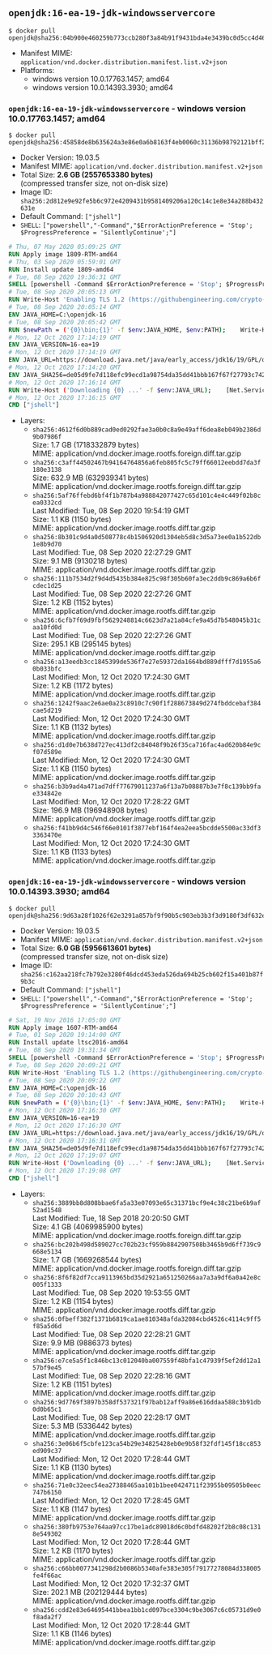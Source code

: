 ## `openjdk:16-ea-19-jdk-windowsservercore`

```console
$ docker pull openjdk@sha256:04b900e460259b773ccb280f3a84b91f9431bda4e3439bc0d5cc4d4637f08157
```

-	Manifest MIME: `application/vnd.docker.distribution.manifest.list.v2+json`
-	Platforms:
	-	windows version 10.0.17763.1457; amd64
	-	windows version 10.0.14393.3930; amd64

### `openjdk:16-ea-19-jdk-windowsservercore` - windows version 10.0.17763.1457; amd64

```console
$ docker pull openjdk@sha256:45858de8b635624a3e86e0a6b8163f4eb0060c31136b98792121bff2c7cfbde6
```

-	Docker Version: 19.03.5
-	Manifest MIME: `application/vnd.docker.distribution.manifest.v2+json`
-	Total Size: **2.6 GB (2557653380 bytes)**  
	(compressed transfer size, not on-disk size)
-	Image ID: `sha256:2d812e9e92fe5b6c972e4209431b9581409206a120c14c1e8e34a288b432631e`
-	Default Command: `["jshell"]`
-	`SHELL`: `["powershell","-Command","$ErrorActionPreference = 'Stop'; $ProgressPreference = 'SilentlyContinue';"]`

```dockerfile
# Thu, 07 May 2020 05:09:25 GMT
RUN Apply image 1809-RTM-amd64
# Thu, 03 Sep 2020 05:59:01 GMT
RUN Install update 1809-amd64
# Tue, 08 Sep 2020 19:36:31 GMT
SHELL [powershell -Command $ErrorActionPreference = 'Stop'; $ProgressPreference = 'SilentlyContinue';]
# Tue, 08 Sep 2020 20:05:13 GMT
RUN Write-Host 'Enabling TLS 1.2 (https://githubengineering.com/crypto-removal-notice/) ...'; 	$tls12RegBase = 'HKLM:\\SYSTEM\CurrentControlSet\Control\SecurityProviders\SCHANNEL\Protocols\TLS 1.2'; 	if (Test-Path $tls12RegBase) { throw ('"{0}" already exists!' -f $tls12RegBase) }; 	New-Item -Path ('{0}/Client' -f $tls12RegBase) -Force; 	New-Item -Path ('{0}/Server' -f $tls12RegBase) -Force; 	New-ItemProperty -Path ('{0}/Client' -f $tls12RegBase) -Name 'DisabledByDefault' -PropertyType DWORD -Value 0 -Force; 	New-ItemProperty -Path ('{0}/Client' -f $tls12RegBase) -Name 'Enabled' -PropertyType DWORD -Value 1 -Force; 	New-ItemProperty -Path ('{0}/Server' -f $tls12RegBase) -Name 'DisabledByDefault' -PropertyType DWORD -Value 0 -Force; 	New-ItemProperty -Path ('{0}/Server' -f $tls12RegBase) -Name 'Enabled' -PropertyType DWORD -Value 1 -Force
# Tue, 08 Sep 2020 20:05:14 GMT
ENV JAVA_HOME=C:\openjdk-16
# Tue, 08 Sep 2020 20:05:42 GMT
RUN $newPath = ('{0}\bin;{1}' -f $env:JAVA_HOME, $env:PATH); 	Write-Host ('Updating PATH: {0}' -f $newPath); 	setx /M PATH $newPath
# Mon, 12 Oct 2020 17:14:19 GMT
ENV JAVA_VERSION=16-ea+19
# Mon, 12 Oct 2020 17:14:19 GMT
ENV JAVA_URL=https://download.java.net/java/early_access/jdk16/19/GPL/openjdk-16-ea+19_windows-x64_bin.zip
# Mon, 12 Oct 2020 17:14:20 GMT
ENV JAVA_SHA256=de05d9fe7d118efc99ecd1a98754da35dd41bbb167f67f27793c7429653178d2
# Mon, 12 Oct 2020 17:16:14 GMT
RUN Write-Host ('Downloading {0} ...' -f $env:JAVA_URL); 	[Net.ServicePointManager]::SecurityProtocol = [Net.SecurityProtocolType]::Tls12; 	Invoke-WebRequest -Uri $env:JAVA_URL -OutFile 'openjdk.zip'; 	Write-Host ('Verifying sha256 ({0}) ...' -f $env:JAVA_SHA256); 	if ((Get-FileHash openjdk.zip -Algorithm sha256).Hash -ne $env:JAVA_SHA256) { 		Write-Host 'FAILED!'; 		exit 1; 	}; 		Write-Host 'Expanding ...'; 	New-Item -ItemType Directory -Path C:\temp | Out-Null; 	Expand-Archive openjdk.zip -DestinationPath C:\temp; 	Move-Item -Path C:\temp\* -Destination $env:JAVA_HOME; 	Remove-Item C:\temp; 		Write-Host 'Removing ...'; 	Remove-Item openjdk.zip -Force; 		Write-Host 'Verifying install ...'; 	Write-Host '  javac --version'; javac --version; 	Write-Host '  java --version'; java --version; 		Write-Host 'Complete.'
# Mon, 12 Oct 2020 17:16:15 GMT
CMD ["jshell"]
```

-	Layers:
	-	`sha256:4612f6d0b889cad0ed0292fae3a0b0c8a9e49aff6dea8eb049b2386d9b07986f`  
		Size: 1.7 GB (1718332879 bytes)  
		MIME: application/vnd.docker.image.rootfs.foreign.diff.tar.gzip
	-	`sha256:c3aff44502467b94164764856a6feb805fc5c79ff66012eebdd7da3f180e3138`  
		Size: 632.9 MB (632939341 bytes)  
		MIME: application/vnd.docker.image.rootfs.foreign.diff.tar.gzip
	-	`sha256:5af76ffebd6bf4f1b787b4a988842077427c65d101c4e4c449f02b8cea0332cd`  
		Last Modified: Tue, 08 Sep 2020 19:54:19 GMT  
		Size: 1.1 KB (1150 bytes)  
		MIME: application/vnd.docker.image.rootfs.diff.tar.gzip
	-	`sha256:8b301c9d4a0d508778c4b1506920d1304eb5d8c3d5a73ee0a1b522db1e8b9d70`  
		Last Modified: Tue, 08 Sep 2020 22:27:29 GMT  
		Size: 9.1 MB (9130218 bytes)  
		MIME: application/vnd.docker.image.rootfs.diff.tar.gzip
	-	`sha256:111b7534d2f9d4d5435b384e825c98f305b60fa3ec2ddb9c869a6b6fcdec1d25`  
		Last Modified: Tue, 08 Sep 2020 22:27:26 GMT  
		Size: 1.2 KB (1152 bytes)  
		MIME: application/vnd.docker.image.rootfs.diff.tar.gzip
	-	`sha256:6cfb7f69d9fbf5629248814c6623d7a21a84cfe9a45d7b548045b31caa10fd0d`  
		Last Modified: Tue, 08 Sep 2020 22:27:26 GMT  
		Size: 295.1 KB (295145 bytes)  
		MIME: application/vnd.docker.image.rootfs.diff.tar.gzip
	-	`sha256:a13eedb3cc1845399de536f7e27e59372da1664bd889dfff7d1955a60b033bfc`  
		Last Modified: Mon, 12 Oct 2020 17:24:30 GMT  
		Size: 1.2 KB (1172 bytes)  
		MIME: application/vnd.docker.image.rootfs.diff.tar.gzip
	-	`sha256:1242f9aac2e6ae0a23c8910c7c90f1f288673849d274fbddcebaf384cae5d219`  
		Last Modified: Mon, 12 Oct 2020 17:24:30 GMT  
		Size: 1.1 KB (1132 bytes)  
		MIME: application/vnd.docker.image.rootfs.diff.tar.gzip
	-	`sha256:d1d0e7b638d727ec413df2c84048f9b26f35ca716fac4ad620b84e9cf07d589e`  
		Last Modified: Mon, 12 Oct 2020 17:24:30 GMT  
		Size: 1.1 KB (1150 bytes)  
		MIME: application/vnd.docker.image.rootfs.diff.tar.gzip
	-	`sha256:b3b9ad4a471ad7dff77679011237a6f13a7b08887b3e7f8c139bb9fae334842e`  
		Last Modified: Mon, 12 Oct 2020 17:28:22 GMT  
		Size: 196.9 MB (196948908 bytes)  
		MIME: application/vnd.docker.image.rootfs.diff.tar.gzip
	-	`sha256:f41bb9d4c546f66e0101f3877ebf164f4ea2eea5bcdde5500ac33df33363470e`  
		Last Modified: Mon, 12 Oct 2020 17:24:30 GMT  
		Size: 1.1 KB (1133 bytes)  
		MIME: application/vnd.docker.image.rootfs.diff.tar.gzip

### `openjdk:16-ea-19-jdk-windowsservercore` - windows version 10.0.14393.3930; amd64

```console
$ docker pull openjdk@sha256:9d63a28f1026f62e3291a857bf9f90b5c903eb3b3f3d9180f3df632eb9f9a519
```

-	Docker Version: 19.03.5
-	Manifest MIME: `application/vnd.docker.distribution.manifest.v2+json`
-	Total Size: **6.0 GB (5956613601 bytes)**  
	(compressed transfer size, not on-disk size)
-	Image ID: `sha256:c162aa218fc7b792e3280f46dcd453eda526da694b25cb602f15a401b87f9b3c`
-	Default Command: `["jshell"]`
-	`SHELL`: `["powershell","-Command","$ErrorActionPreference = 'Stop'; $ProgressPreference = 'SilentlyContinue';"]`

```dockerfile
# Sat, 19 Nov 2016 17:05:00 GMT
RUN Apply image 1607-RTM-amd64
# Tue, 01 Sep 2020 19:14:00 GMT
RUN Install update ltsc2016-amd64
# Tue, 08 Sep 2020 19:31:34 GMT
SHELL [powershell -Command $ErrorActionPreference = 'Stop'; $ProgressPreference = 'SilentlyContinue';]
# Tue, 08 Sep 2020 20:09:21 GMT
RUN Write-Host 'Enabling TLS 1.2 (https://githubengineering.com/crypto-removal-notice/) ...'; 	$tls12RegBase = 'HKLM:\\SYSTEM\CurrentControlSet\Control\SecurityProviders\SCHANNEL\Protocols\TLS 1.2'; 	if (Test-Path $tls12RegBase) { throw ('"{0}" already exists!' -f $tls12RegBase) }; 	New-Item -Path ('{0}/Client' -f $tls12RegBase) -Force; 	New-Item -Path ('{0}/Server' -f $tls12RegBase) -Force; 	New-ItemProperty -Path ('{0}/Client' -f $tls12RegBase) -Name 'DisabledByDefault' -PropertyType DWORD -Value 0 -Force; 	New-ItemProperty -Path ('{0}/Client' -f $tls12RegBase) -Name 'Enabled' -PropertyType DWORD -Value 1 -Force; 	New-ItemProperty -Path ('{0}/Server' -f $tls12RegBase) -Name 'DisabledByDefault' -PropertyType DWORD -Value 0 -Force; 	New-ItemProperty -Path ('{0}/Server' -f $tls12RegBase) -Name 'Enabled' -PropertyType DWORD -Value 1 -Force
# Tue, 08 Sep 2020 20:09:22 GMT
ENV JAVA_HOME=C:\openjdk-16
# Tue, 08 Sep 2020 20:10:43 GMT
RUN $newPath = ('{0}\bin;{1}' -f $env:JAVA_HOME, $env:PATH); 	Write-Host ('Updating PATH: {0}' -f $newPath); 	setx /M PATH $newPath
# Mon, 12 Oct 2020 17:16:30 GMT
ENV JAVA_VERSION=16-ea+19
# Mon, 12 Oct 2020 17:16:30 GMT
ENV JAVA_URL=https://download.java.net/java/early_access/jdk16/19/GPL/openjdk-16-ea+19_windows-x64_bin.zip
# Mon, 12 Oct 2020 17:16:31 GMT
ENV JAVA_SHA256=de05d9fe7d118efc99ecd1a98754da35dd41bbb167f67f27793c7429653178d2
# Mon, 12 Oct 2020 17:19:07 GMT
RUN Write-Host ('Downloading {0} ...' -f $env:JAVA_URL); 	[Net.ServicePointManager]::SecurityProtocol = [Net.SecurityProtocolType]::Tls12; 	Invoke-WebRequest -Uri $env:JAVA_URL -OutFile 'openjdk.zip'; 	Write-Host ('Verifying sha256 ({0}) ...' -f $env:JAVA_SHA256); 	if ((Get-FileHash openjdk.zip -Algorithm sha256).Hash -ne $env:JAVA_SHA256) { 		Write-Host 'FAILED!'; 		exit 1; 	}; 		Write-Host 'Expanding ...'; 	New-Item -ItemType Directory -Path C:\temp | Out-Null; 	Expand-Archive openjdk.zip -DestinationPath C:\temp; 	Move-Item -Path C:\temp\* -Destination $env:JAVA_HOME; 	Remove-Item C:\temp; 		Write-Host 'Removing ...'; 	Remove-Item openjdk.zip -Force; 		Write-Host 'Verifying install ...'; 	Write-Host '  javac --version'; javac --version; 	Write-Host '  java --version'; java --version; 		Write-Host 'Complete.'
# Mon, 12 Oct 2020 17:19:08 GMT
CMD ["jshell"]
```

-	Layers:
	-	`sha256:3889bb8d808bbae6fa5a33e07093e65c31371bcf9e4c38c21be6b9af52ad1548`  
		Last Modified: Tue, 18 Sep 2018 20:20:50 GMT  
		Size: 4.1 GB (4069985900 bytes)  
		MIME: application/vnd.docker.image.rootfs.foreign.diff.tar.gzip
	-	`sha256:bc202b498d589027cc702b23cf959b8842907508b3465b9d6ff739c9668e5134`  
		Size: 1.7 GB (1669268544 bytes)  
		MIME: application/vnd.docker.image.rootfs.foreign.diff.tar.gzip
	-	`sha256:8f6f82df7cca9113965bd35d2921a651250266aa7a3a9df6a0a42e8c005f1333`  
		Last Modified: Tue, 08 Sep 2020 19:53:55 GMT  
		Size: 1.2 KB (1154 bytes)  
		MIME: application/vnd.docker.image.rootfs.diff.tar.gzip
	-	`sha256:0fbeff382f1371b6819ca1ae810348afda32084cbd4526c4114c9ff5f85a5d6d`  
		Last Modified: Tue, 08 Sep 2020 22:28:21 GMT  
		Size: 9.9 MB (9886373 bytes)  
		MIME: application/vnd.docker.image.rootfs.diff.tar.gzip
	-	`sha256:e7ce5a5f1c846bc13c012040ba007559f48bfa1c47939f5ef2dd12a157bf9e45`  
		Last Modified: Tue, 08 Sep 2020 22:28:16 GMT  
		Size: 1.2 KB (1151 bytes)  
		MIME: application/vnd.docker.image.rootfs.diff.tar.gzip
	-	`sha256:9d7769f3897b358df537321f97bab12aff9a86e616ddaa588c3b91db0d0b65c1`  
		Last Modified: Tue, 08 Sep 2020 22:28:17 GMT  
		Size: 5.3 MB (5336442 bytes)  
		MIME: application/vnd.docker.image.rootfs.diff.tar.gzip
	-	`sha256:3e06b6f5cbfe123ca54b29e34825428eb0e9b58f32fdf145f18cc853ed909c37`  
		Last Modified: Mon, 12 Oct 2020 17:28:44 GMT  
		Size: 1.1 KB (1130 bytes)  
		MIME: application/vnd.docker.image.rootfs.diff.tar.gzip
	-	`sha256:71e0c32eec54ea27388465aa101b1bee0424711f23955b09505b0eec747b6150`  
		Last Modified: Mon, 12 Oct 2020 17:28:45 GMT  
		Size: 1.1 KB (1147 bytes)  
		MIME: application/vnd.docker.image.rootfs.diff.tar.gzip
	-	`sha256:380fb9753e764aa97cc17be1adc89018d6c0bdfd48202f2b8c08c1318e549302`  
		Last Modified: Mon, 12 Oct 2020 17:28:44 GMT  
		Size: 1.2 KB (1170 bytes)  
		MIME: application/vnd.docker.image.rootfs.diff.tar.gzip
	-	`sha256:c66bb0077341298d2b0086b5340afe383e305f79177278084d338005fe4f66ac`  
		Last Modified: Mon, 12 Oct 2020 17:32:37 GMT  
		Size: 202.1 MB (202129444 bytes)  
		MIME: application/vnd.docker.image.rootfs.diff.tar.gzip
	-	`sha256:cdd2e83e64695441bbea1bb1cd097bce3304c9be3067c6c05731d9e0f8ada2f7`  
		Last Modified: Mon, 12 Oct 2020 17:28:44 GMT  
		Size: 1.1 KB (1146 bytes)  
		MIME: application/vnd.docker.image.rootfs.diff.tar.gzip
